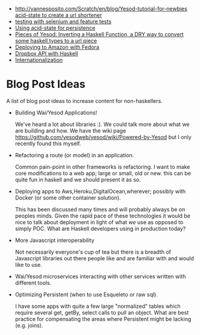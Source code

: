* http://yannesposito.com/Scratch/en/blog/Yesod-tutorial-for-newbies
[acid-state to create a url shortener](http://flygdynamikern.blogspot.com/2011/06/toy-url-shortener-with-yesod-and-acid.html)
* [testing with selenium and feature tests](http://gabrielprioli.wordpress.com/2012/09/11/using-a-business-readable-language-for-browser-automation/)
* [Using acid-state for persistence](http://meadowstalk.com/post/migration-to-acid-state)
* [Pieces of Yesod: Inverting a Haskell Function, a DRY way to convert some haskell types to a url piece](http://chplib.wordpress.com/2011/06/17/pieces-of-yesod-inverting-a-haskell-function/)
* [Deploying to Amazon with Fedora](http://jpmoresmau.blogspot.com/2011/04/install-ghc7-and-yesod-on-amazon-linux.html)
* [Dropbox API with Haskell](http://tech.dropbox.com/?p=129)
* [Internationalization](http://jabberwocky.eu/2014/02/10/internationalization-with-yesod/)


# Blog Post Ideas

A list of blog post ideas to increase content for non-haskellers.

- Building Wai/Yesod Applications! 

    We've heard a lot about libraries :). We could talk more about what 
    we are building and how. We have the wiki page 
    https://github.com/yesodweb/yesod/wiki/Powered-by-Yesod but I only 
    recently found this myself. 


- Refactoring a route (or model) in an application. 

    Common pain-point in other frameworks is refactoring. I want to make 
    core modifications to a web app; large or small, old or new. this 
    can be quite fun in haskell and we should present it as so. 


- Deploying apps to Aws,Heroku,DigitalOcean,wherever; possibly with Docker (or some other container solution). 

   This has been discussed many times and will probably always be on 
   peoples minds. Given the rapid pace of these technologies it would be 
   nice to talk about deployment in light of what _we_ use as opposed to 
   simply POC. What are Haskell developers using in production today? 


- More Javascript interoperability 

  Not necessarily everyone's cup of tea but there is a breadth of 
  Javascript libraries out there people like and are familiar with and 
  would like to use. 


- Wai/Yesod microservices interacting with other services written with 
  different tools. 


- Optimizing Persistent (when to use Esqueleto or raw sql). 

   I have some apps with quite a few large "normalized" tables which 
   require several get, getBy, select calls to pull an object. What are 
   best practice for compensating the areas where Persistent might be 
   lacking (e.g. joins). 